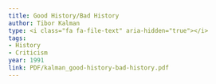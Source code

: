 ```yaml
---
title: Good History/Bad History
author: Tibor Kalman
type: <i class="fa fa-file-text" aria-hidden="true"></i>
tags:
- History
- Criticism
year: 1991
link: PDF/kalman_good-history-bad-history.pdf
---
```

